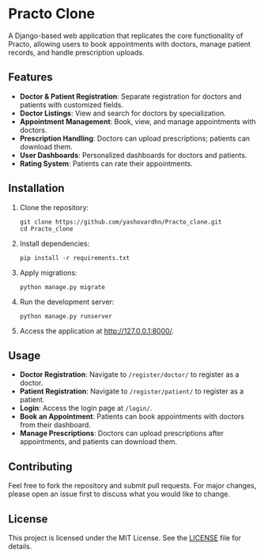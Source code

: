 <!DOCTYPE html>
<html lang="en">
<head>
    <meta charset="UTF-8">
    <meta name="viewport" content="width=device-width, initial-scale=1.0">
    <title>Practo Clone README</title>
</head>
<body>

<h1>Practo Clone</h1>

<p>A Django-based web application that replicates the core functionality of Practo, allowing users to book appointments with doctors, manage patient records, and handle prescription uploads.</p>

<h2>Features</h2>
<ul>
    <li><strong>Doctor & Patient Registration</strong>: Separate registration for doctors and patients with customized fields.</li>
    <li><strong>Doctor Listings</strong>: View and search for doctors by specialization.</li>
    <li><strong>Appointment Management</strong>: Book, view, and manage appointments with doctors.</li>
    <li><strong>Prescription Handling</strong>: Doctors can upload prescriptions; patients can download them.</li>
    <li><strong>User Dashboards</strong>: Personalized dashboards for doctors and patients.</li>
    <li><strong>Rating System</strong>: Patients can rate their appointments.</li>
</ul>

<h2>Installation</h2>
<ol>
    <li>Clone the repository:
        <pre><code>git clone https://github.com/yashovardhn/Practo_clone.git
cd Practo_clone
</code></pre>
    </li>
    <li>Install dependencies:
        <pre><code>pip install -r requirements.txt</code></pre>
    </li>
    <li>Apply migrations:
        <pre><code>python manage.py migrate</code></pre>
    </li>
    <li>Run the development server:
        <pre><code>python manage.py runserver</code></pre>
    </li>
    <li>Access the application at <a href="http://127.0.0.1:8000/">http://127.0.0.1:8000/</a>.</li>
</ol>

<h2>Usage</h2>
<ul>
    <li><strong>Doctor Registration</strong>: Navigate to <code>/register/doctor/</code> to register as a doctor.</li>
    <li><strong>Patient Registration</strong>: Navigate to <code>/register/patient/</code> to register as a patient.</li>
    <li><strong>Login</strong>: Access the login page at <code>/login/</code>.</li>
    <li><strong>Book an Appointment</strong>: Patients can book appointments with doctors from their dashboard.</li>
    <li><strong>Manage Prescriptions</strong>: Doctors can upload prescriptions after appointments, and patients can download them.</li>
</ul>

<h2>Contributing</h2>
<p>Feel free to fork the repository and submit pull requests. For major changes, please open an issue first to discuss what you would like to change.</p>

<h2>License</h2>
<p>This project is licensed under the MIT License. See the <a href="LICENSE">LICENSE</a> file for details.</p>

</body>
</html>

